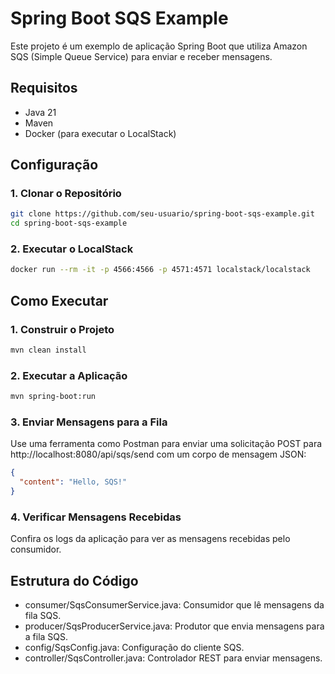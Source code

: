 # Spring Boot SQS Example

Este projeto é um exemplo de aplicação Spring Boot que utiliza Amazon SQS (Simple Queue Service) para enviar e receber mensagens.

## Requisitos

- Java 21
- Maven
- Docker (para executar o LocalStack)

## Configuração

### 1. Clonar o Repositório

```sh
git clone https://github.com/seu-usuario/spring-boot-sqs-example.git
cd spring-boot-sqs-example
```

### 2. Executar o LocalStack

```sh
docker run --rm -it -p 4566:4566 -p 4571:4571 localstack/localstack
```

## Como Executar

### 1. Construir o Projeto

```sh
mvn clean install
```

### 2. Executar a Aplicação

```sh
mvn spring-boot:run
```

### 3. Enviar Mensagens para a Fila
Use uma ferramenta como Postman para enviar uma solicitação POST para http://localhost:8080/api/sqs/send com um corpo de mensagem JSON:
```json
{
  "content": "Hello, SQS!"
}
```

### 4. Verificar Mensagens Recebidas
Confira os logs da aplicação para ver as mensagens recebidas pelo consumidor.

## Estrutura do Código

- consumer/SqsConsumerService.java: Consumidor que lê mensagens da fila SQS.
- producer/SqsProducerService.java: Produtor que envia mensagens para a fila SQS.
- config/SqsConfig.java: Configuração do cliente SQS.
- controller/SqsController.java: Controlador REST para enviar mensagens.
